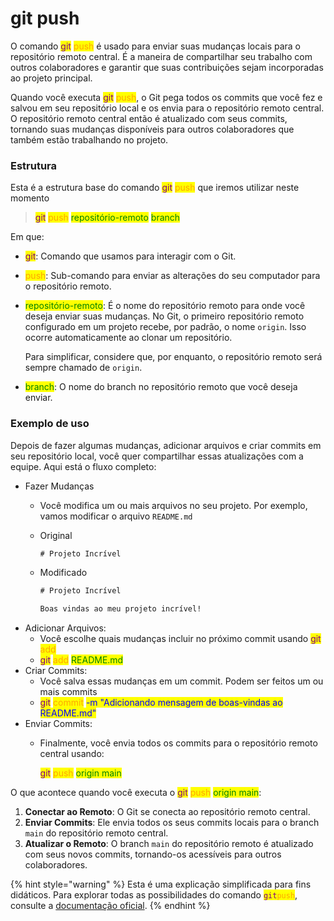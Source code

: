 # git push

O comando <mark style="color:purple;">git</mark> <mark style="color:orange;">push</mark> é usado para enviar suas mudanças locais para o repositório remoto central. É a maneira de compartilhar seu trabalho com outros colaboradores e garantir que suas contribuições sejam incorporadas ao projeto principal.

Quando você executa <mark style="color:purple;">git</mark> <mark style="color:orange;">push</mark>, o Git pega todos os commits que você fez e salvou em seu repositório local e os envia para o repositório remoto central. O repositório remoto central então é atualizado com seus commits, tornando suas mudanças disponíveis para outros colaboradores que também estão trabalhando no projeto.

### Estrutura

Esta é a estrutura base do comando <mark style="color:purple;">git</mark> <mark style="color:orange;">push</mark> que iremos utilizar neste momento

> <mark style="color:purple;">git</mark> <mark style="color:orange;">push</mark> <mark style="color:green;">repositório-remoto</mark> <mark style="color:green;">branch</mark>

Em que:

* <mark style="color:purple;">git</mark>: Comando que usamos para interagir com o Git.
* <mark style="color:orange;">push</mark>: Sub-comando para enviar as alterações do seu computador para o repositório remoto.
*   <mark style="color:green;">repositório-remoto</mark>: É o nome do repositório remoto para onde você deseja enviar suas mudanças. No Git, o primeiro repositório remoto configurado em um projeto recebe, por padrão, o nome `origin`. Isso ocorre automaticamente ao clonar um repositório.

    Para simplificar, considere que, por enquanto, o repositório remoto será sempre chamado de `origin`.
* <mark style="color:green;">branch</mark>: O nome do branch no repositório remoto que você deseja enviar.

### **Exemplo de uso**

Depois de fazer algumas mudanças, adicionar arquivos e criar commits em seu repositório local, você quer compartilhar essas atualizações com a equipe. Aqui está o fluxo completo:

* Fazer Mudanças
  * Você modifica um ou mais arquivos no seu projeto. Por exemplo, vamos modificar o arquivo `README.md`
  *   Original

      ```html
      # Projeto Incrível
      ```
  *   Modificado

      ```html
      # Projeto Incrível

      Boas vindas ao meu projeto incrível!
      ```
* Adicionar Arquivos:
  * Você escolhe quais mudanças incluir no próximo commit usando  <mark style="color:purple;">git</mark> <mark style="color:orange;">add</mark>
  * <mark style="color:purple;">git</mark> <mark style="color:orange;">add</mark> <mark style="color:green;">README.md</mark>
* Criar Commits:
  * Você salva essas mudanças em um commit. Podem ser feitos um ou mais commits
  * <mark style="color:purple;">git</mark> <mark style="color:orange;">commit</mark> <mark style="color:blue;">-m "Adicionando mensagem de boas-vindas ao README.md"</mark>
* Enviar Commits:
  *   Finalmente, você envia todos os commits para o repositório remoto central usando:

      <mark style="color:purple;">git</mark> <mark style="color:orange;">push</mark> <mark style="color:green;">origin main</mark>

O que acontece quando você executa o <mark style="color:purple;">git</mark> <mark style="color:orange;">push</mark> <mark style="color:green;">origin main</mark>:

1. **Conectar ao Remoto**: O Git se conecta ao repositório remoto central.
2. **Enviar Commits**: Ele envia todos os seus commits locais para o branch `main` do repositório remoto central.
3. **Atualizar o Remoto**: O branch `main` do repositório remoto é atualizado com seus novos commits, tornando-os acessíveis para outros colaboradores.

{% hint style="warning" %}
Esta é uma explicação simplificada para fins didáticos. Para explorar todas as possibilidades do comando <mark style="color:purple;">`git`</mark><mark style="color:orange;">`push`</mark>, consulte a [documentação oficial](https://git-scm.com/docs/git-push/pt_BR).
{% endhint %}
